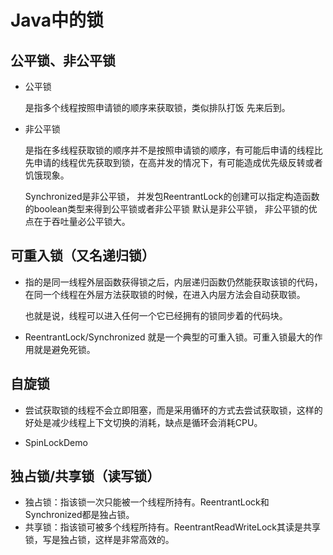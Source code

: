 # Java中的锁

## 公平锁、非公平锁

- 公平锁

  是指多个线程按照申请锁的顺序来获取锁，类似排队打饭 先来后到。 

- 非公平锁

  是指在多线程获取锁的顺序并不是按照申请锁的顺序，有可能后申请的线程比先申请的线程优先获取到锁，在高并发的情况下，有可能造成优先级反转或者饥饿现象。

  Synchronized是非公平锁，  并发包ReentrantLock的创建可以指定构造函数的boolean类型来得到公平锁或者非公平锁 默认是非公平锁， 非公平锁的优点在于吞吐量必公平锁大。

## 可重入锁（又名递归锁）

- 指的是同一线程外层函数获得锁之后，内层递归函数仍然能获取该锁的代码，在同一个线程在外层方法获取锁的时候，在进入内层方法会自动获取锁。

  也就是说，线程可以进入任何一个它已经拥有的锁同步着的代码块。

- ReentrantLock/Synchronized 就是一个典型的可重入锁。可重入锁最大的作用就是避免死锁。

## 自旋锁

- 尝试获取锁的线程不会立即阻塞，而是采用循环的方式去尝试获取锁，这样的好处是减少线程上下文切换的消耗，缺点是循环会消耗CPU。

- SpinLockDemo

## 独占锁/共享锁（读写锁）

- 独占锁：指该锁一次只能被一个线程所持有。ReentrantLock和Synchronized都是独占锁。
- 共享锁：指该锁可被多个线程所持有。ReentrantReadWriteLock其读是共享锁，写是独占锁，这样是非常高效的。